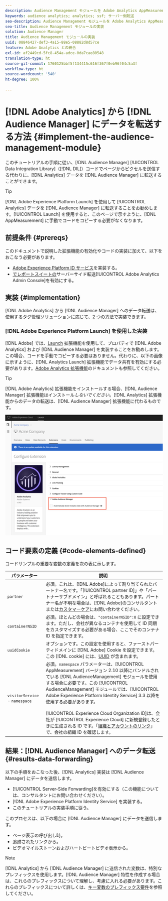 ```yaml
---
description: Audience Management モジュールを Adobe Analytics AppMeasurement に追加すると、Audience Manager データ統合ライブラリ（DIL）コードでページからピクセルを送信するのではなく、Analytics データを Audience Manager に転送することができます。
keywords: audience analytics; analytics; ssf; サーバー側転送
seo-description: Audience Management モジュールを Adobe Analytics AppMeasurement に追加すると、Audience Manager データ統合ライブラリ（DIL）コードでページからピクセルを送信するのではなく、Analytics データを Audience Manager に転送することができます。
seo-title: Audience Management モジュールの実装
solution: Audience Manager
title: Audience Management モジュールの実装
uuid: 08846427-def3-4a15-88e5-08882d8d57ce
feature: Adobe Analytics との統合
exl-id: af2449cd-5fc8-454a-adce-0da7cae80548
translation-type: ht
source-git-commit: 1760125bbf5f134415c616f367f0eb96f04c5a3f
workflow-type: ht
source-wordcount: '540'
ht-degree: 100%

---
```


# [!DNL Adobe Analytics] から [!DNL Audience Manager] にデータを転送する方法 {#implement-the-audience-management-module}

このチュートリアルの手順に従い、[!DNL Audience Manager] [!UICONTROL Data Integration Library]（[!DNL DIL]）コードでページからピクセルを送信する代わりに、[!DNL Analytics] データを [!DNL Audience Manager] に転送することができます。

>[!TIP]
>
>[!DNL Adobe Experience Platform Launch] を使用して [!UICONTROL Analytics] データを [!DNL Audience Manager] に転送することをお勧めします。[!UICONTROL Launch] を使用すると、このページで示すように、[!DNL AppMeasurement] に手動でコードをコピーする必要がなくなります。

## 前提条件 {#prereqs}

このドキュメントで説明した拡張機能の有効化やコードの実装に加えて、以下をおこなう必要があります。

* [Adobe Experience Platform ID サービス](https://docs.adobe.com/content/help/ja-JP/id-service/using/home.html)を実装する。
* [ でレポートスイートの](https://docs.adobe.com/help/ja-JP/analytics/admin/admin-tools/server-side-forwarding/ssf.html)サーバーサイド転送[!UICONTROL Adobe Analytics Admin Console]を有効にする。

## 実装 {#implementation}

[!DNL Adobe Analytics] から [!DNL Audience Manager] へのデータ転送は、使用するタグ管理ソリューションに応じて、2 つの方法で実装できます。

### [!DNL Adobe Experience Platform Launch] を使用した実装 

[!DNL Adobe] では、[Launch](https://docs.adobe.com/content/help/ja-JP/launch/using/overview.html) 拡張機能を使用して、プロパティで [!DNL Adobe Analytics] および [!DNL Audience Manager] を実装することをお勧めします。この場合、コードを手動でコピーする必要はありません。代わりに、以下の画像に示すように、[!DNL Analytics Launch] 拡張機能でデータ共有を有効にする必要があります。[Adobe Analytics 拡張機能](https://docs.adobe.com/content/help/ja-JP/launch/using/extensions-ref/adobe-extension/analytics-extension/overview.html#adobe-audience-manager)のドキュメントも参照してください。

>[!TIP]
>
>[!DNL Adobe Analytics] 拡張機能をインストールする場合、[!DNL Audience Manager] 拡張機能はインストール&#x200B;*しないでください*。[!DNL Analytics] 拡張機能からのデータの転送は、[!DNL Audience Manager] 拡張機能に代わるものです。

![Adobe Analytics 拡張機能から Audience Manager へのデータ転送を有効にする方法 ](/help/using/integration/assets/analytics-to-aam.png)

## コード要素の定義 {#code-elements-defined}

コードサンプルの重要な変数の定義を次の表に示します。

| パラメーター | 説明 |
|--- |--- |
| `partner` | 必須。これは、[!DNL Adobe]によって割り当てられたパートナー名です。「[!UICONTROL partner ID]」や「パートナーサブドメイン」と呼ばれることもあります。パートナー名が不明な場合は、[!DNL Adobe]のコンサルタントまたは[カスタマーケア](https://helpx.adobe.com/jp/marketing-cloud/contact-support.html)にお問い合わせください。 |
| `containerNSID` | 必須。ほとんどの場合は、`"containerNSID":0` に設定できます。ただし、会社が異なるコンテナを使用して ID 同期をカスタマイズする必要がある場合、ここでそのコンテナ ID を指定できます。 |
| `uuidCookie` | オプションです。この設定を使用すると、ファーストパーティドメインに [!DNL Adobe] Cookie を設定できます。この [!DNL cookie] には、[UUID](../../reference/ids-in-aam.md) が含まれます。 |
| `visitorService` - `namespace` | 必須。`namespace` パラメーターは、[!UICONTROL AppMeasurement] バージョン 2.10 以降にバンドルされている [!DNL AudienceManagement] モジュールを使用する場合に必要です。この [!UICONTROL AudienceManagement] モジュールでは、[!UICONTROL Adobe Experience Platform Identity Service] 3.3 以降を使用する必要があります。<br><br>[!UICONTROL Experience Cloud Organization ID]は、会社が [!UICONTROL Experience Cloud] に新規登録したときに生成される ID です。「[組織とアカウントのリンク](https://docs.adobe.com/content/help/ja-JP/core-services/interface/manage-users-and-products/organizations.html)」で、会社の組織 ID を確認します。 |

## 結果：[!DNL Audience Manager] へのデータ転送 {#results-data-forwarding}

以下の手順をおこなった後、[!DNL Analytics] 実装は [!DNL Audience Manager] にデータを送信します。

* [!UICONTROL Server-Side Forwarding]を有効にする（この機能については、コンサルタントにお問い合わせください）。
* [!DNL Adobe Experience Platform Identity Service] を実装する。
* このチュートリアルの実装手順に従う。

このプロセスは、以下の場合に [!DNL Audience Manager] にデータを送信します。

* ページ表示の呼び出し時。
* 追跡されたリンクから。
* ビデオマイルストーンおよびハートビートビデオ表示から。

>[!NOTE]
>
>[!DNL Analytics] から [!DNL Audience Manager] に送信された変数は、特別なプレフィックスを使用します。[!DNL Audience Manager] 特性を作成する場合は、これらのプレフィックスについて理解し、考慮に入れる必要があります。これらのプレフィックスについて詳しくは、[キー変数のプレフィックス要件](../../features/traits/trait-variable-prefixes.md)を参照してください。
